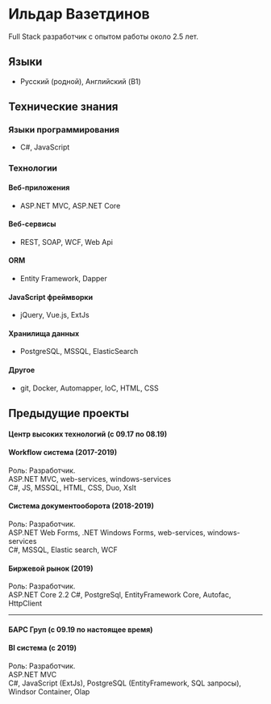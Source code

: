 # Ильдар Вазетдинов

Full Stack разработчик с опытом работы около 2.5 лет.

## Языки

* Русский (родной), Английский (B1)

## Технические знания

### Языки программирования

* C#, JavaScript

### Технологии

#### Веб-приложения

* ASP.NET MVC, ASP.NET Core

#### Веб-сервисы
* REST, SOAP, WCF, Web Api

#### ORM
* Entity Framework, Dapper

#### JavaScript фреймворки
* jQuery, Vue.js, ExtJs

#### Хранилища данных
* PostgreSQL, MSSQL, ElasticSearch

#### Другое
* git, Docker, Automapper, IoC, HTML, CSS

## Предыдущие проекты

#### Центр высоких технологий (с 09.17 по 08.19)
#### Workflow система (2017-2019)
Роль: Разработчик.  
ASP.NET MVC, web-services, windows-services  
C#, JS, MSSQL, HTML, CSS, Duo, Xslt  

#### Система документооборота (2018-2019)
Роль: Разработчик.  
ASP.NET Web Forms, .NET Windows Forms, web-services, windows-services  
C#, MSSQL, Elastic search, WCF

#### Биржевой рынок (2019)
Роль: Разработчик.  
ASP.NET Core 2.2
C#, PostgreSql, EntityFramework Core, Autofac, HttpClient 

---

#### БАРС Груп (с 09.19 по настоящее время)
#### BI система (с 2019)
Роль: Разработчик.  
ASP.NET MVC  
C#, JavaScript (ExtJs), PostgreSQL (EntityFramework, SQL запросы), Windsor Container, Olap
